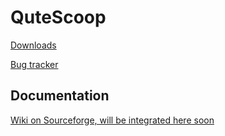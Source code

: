 # QuteScoop

[Downloads](https://github.com/qutescoop/qutescoop/releases)

[Bug tracker](https://github.com/qutescoop/qutescoop/issues)

## Documentation

[Wiki on Sourceforge, will be integrated here soon](http://sourceforge.net/p/qutescoop/wiki)
